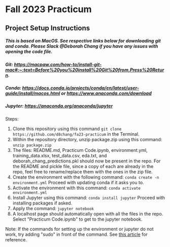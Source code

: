 # Fall 2023 Practicum

## Project Setup Instructions 

##### This is based on MacOS. See respective links below for downloading git and conda. Please Slack @Deborah Chang if you have any issues with opening the code file.
##### Git: https://macpaw.com/how-to/install-git-mac#:~:text=Before%20you%20install%20Git%20from,Press%20Return.
##### Conda: https://docs.conda.io/projects/conda/en/latest/user-guide/install/macos.html or https://www.anaconda.com/download
##### Jupyter: https://anaconda.org/anaconda/jupyter

Steps:

1. Clone this repository using this command `git clone https://github.com/d8chang/fa23-practicum` in the Terminal.
2. Within the repository directory, unzip package.zip using this command: `unzip package.zip`
3. The files: README.md, Practicum Code.ipynb, environment.yml, training_data.xlsx, test_data.csv, eda.txt, and deborah_chang_predictions.pkl should now be present in the repo. For the README and pickle file, since a copy of each are already in the repo, feel free to rename/replace them with the ones in the zip file.  
4. Create the environment with the following command: `conda create -n environment.yml` Proceed with updating conda if it asks you to.
5. Activate the environment with this command: `conda activate environment.yml`
6. Install Jupyter using this command: `conda install jupyter` Proceed with installing packages if asked.
7. Apply the command: `jupyter notebook`
8. A localhost page should automatically open with all the files in the repo. Select "Practicum Code.ipynb" to get to the jupyter notebook.

Note: If the commands for setting up the environment or jupyter do not work, try adding "sudo" in front of the command. See [this article](https://docs.conda.io/projects/conda/en/4.6.0/user-guide/tasks/manage-environments.html#activating-an-environment) for reference.
